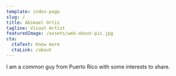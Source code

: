 ```yaml
---
template: index-page
slug: /
title: Abimael Ortiz
tagline: Visual Artist
featuredImage: /assets/web-about-pic.jpg
cta:
  ctaText: Know more
  ctaLink: /about
---
```

I am a common guy from Puerto Rico with some interests to share.